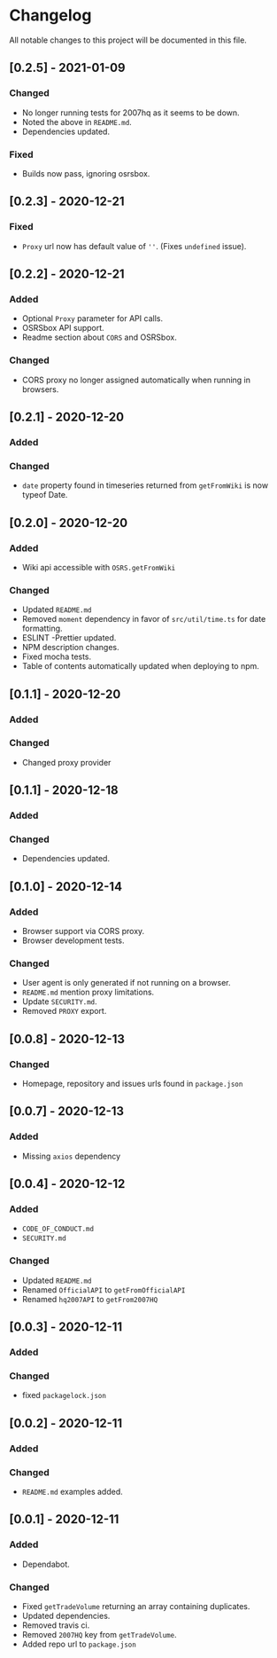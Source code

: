 # Changelog

All notable changes to this project will be documented in this file.

## [0.2.5] - 2021-01-09

### Changed

- No longer running tests for 2007hq as it seems to be down.
- Noted the above in `README.md`.
- Dependencies updated.

### Fixed

- Builds now pass, ignoring osrsbox.

## [0.2.3] - 2020-12-21

### Fixed

- `Proxy` url now has default value of `''`. (Fixes `undefined` issue).

## [0.2.2] - 2020-12-21

### Added

- Optional `Proxy` parameter for API calls.
- OSRSbox API support.
- Readme section about `CORS` and OSRSbox.

### Changed

- CORS proxy no longer assigned automatically when running in browsers.

## [0.2.1] - 2020-12-20

### Added

### Changed

- `date` property found in timeseries returned from `getFromWiki` is now typeof Date.

## [0.2.0] - 2020-12-20

### Added

- Wiki api accessible with `OSRS.getFromWiki`

### Changed

- Updated `README.md`
- Removed `moment` dependency in favor of `src/util/time.ts` for date formatting.
- ESLINT -Prettier updated.
- NPM description changes.
- Fixed mocha tests.
- Table of contents automatically updated when deploying to npm.

## [0.1.1] - 2020-12-20

### Added

### Changed

- Changed proxy provider

## [0.1.1] - 2020-12-18

### Added

### Changed

- Dependencies updated.

## [0.1.0] - 2020-12-14

### Added

- Browser support via CORS proxy.
- Browser development tests.

### Changed

- User agent is only generated if not running on a browser.
- `README.md` mention proxy limitations.
- Update `SECURITY.md`.
- Removed `PROXY` export.

## [0.0.8] - 2020-12-13

### Changed

- Homepage, repository and issues urls found in `package.json`

## [0.0.7] - 2020-12-13

### Added

- Missing `axios` dependency

## [0.0.4] - 2020-12-12

### Added

- `CODE_OF_CONDUCT.md`
- `SECURITY.md`

### Changed

- Updated `README.md`
- Renamed `OfficialAPI` to `getFromOfficialAPI`
- Renamed `hq2007API` to `getFrom2007HQ`

## [0.0.3] - 2020-12-11

### Added

### Changed

- fixed `packagelock.json`

## [0.0.2] - 2020-12-11

### Added

### Changed

- `README.md` examples added.

## [0.0.1] - 2020-12-11

### Added

- Dependabot.

### Changed

- Fixed `getTradeVolume` returning an array containing duplicates.
- Updated dependencies.
- Removed travis ci.
- Removed `2007HQ` key from `getTradeVolume`.
- Added repo url to `package.json`
